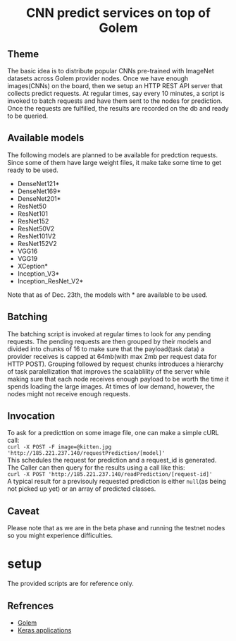 
<h1 align="center">CNN predict services on top of Golem</h1>

## Theme
The basic idea is to distribute popular CNNs pre-trained with ImageNet datasets across Golem provider nodes. Once we have enough images(CNNs) on the board, then we setup an HTTP REST API server that collects predict requests. At regular times, say every 10 minutes, a script is invoked to batch requests and have them sent to the nodes for prediction. Once the requests are fulfilled, the results are recorded on the db and ready to be queried.  

## Available models
The following models are planned to be available for predction requests. Since some of them have large weight files, it make take some time to get ready to be used.  
- DenseNet121*
- DenseNet169*
- DenseNet201*  
- ResNet50
- ResNet101
- ResNet152  
- ResNet50V2
- ResNet101V2
- ResNet152V2  
- VGG16
- VGG19  
- XCeption*  
- Inception_V3*  
- Inception_ResNet_V2*  

Note that as of Dec. 23th, the models with * are available to be used.

## Batching
The batching script is invoked at regular times to look for any pending requests. The pending requests are then grouped by their models and divided into chunks of 16 to make sure that the payload(task data) a provider receives is capped at 64mb(with max 2mb per request data for HTTP POST). Grouping followed by request chunks introduces a hierarchy of task paralellization that improves the scalablility of the server while making sure that each node receives enough payload to be worth the time it spends loading the large images. At times of low demand, however, the nodes might not receive enough requests. 


## Invocation
To ask for a predicttion on some image file, one can make a simple cURL call:  
`curl -X POST -F image=@kitten.jpg 'http://185.221.237.140/requestPrediction/[model]'`  
This schedules the request for prediction and a request_id is generated. The Caller can then query for the results using a call like this:  
`curl -X POST 'http://185.221.237.140/readPrediction/[request-id]'`  
A typical result for a previsouly requested prediction is either `null`(as being not picked up yet) or an array of predicted classes.  


## Caveat
Please note that as we are in the beta phase and running the testnet nodes so you might experience difficulties.

# setup
The provided scripts are for reference only.

## Refrences
- [Golem](https://golem.network)  
- [Keras applications](https://github.com/keras-team/keras-applications)  
